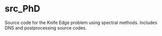 # src_PhD
Source code for the Knife Edge problem using spectral methods. Includes DNS and postprocessing source codes.
